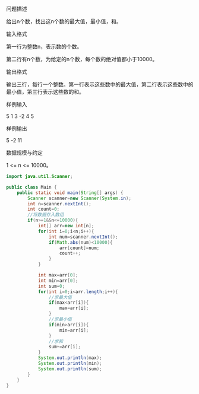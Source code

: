 问题描述

给出n个数，找出这n个数的最大值，最小值，和。

输入格式

第一行为整数n，表示数的个数。

第二行有n个数，为给定的n个数，每个数的绝对值都小于10000。

输出格式

输出三行，每行一个整数。第一行表示这些数中的最大值，第二行表示这些数中的最小值，第三行表示这些数的和。

样例输入

5
1 3 -2 4 5

样例输出

5
-2
11

数据规模与约定

1 <= n <= 10000。

```java
import java.util.Scanner;

public class Main {
    public static void main(String[] args) {
        Scanner scanner=new Scanner(System.in);
        int n=scanner.nextInt();
        int count=0;
        //将数据存入数组
        if(n>=1&&n<=10000){
            int[] arr=new int[n];
            for(int i=0;i<n;i++){
                int num=scanner.nextInt();
                if(Math.abs(num)<10000){
                    arr[count]=num;
                    count++;
                }
            }

            int max=arr[0];
            int min=arr[0];
            int sum=0;
            for(int i=0;i<arr.length;i++){
                //求最大值
                if(max<arr[i]){
                    max=arr[i];
                }
                //求最小值
                if(min>arr[i]){
                    min=arr[i];
                }
                //求和
                sum+=arr[i];
            }
            System.out.println(max);
            System.out.println(min);
            System.out.println(sum);
        }
    }
}

```
